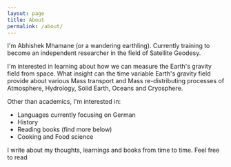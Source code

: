 ```yaml
---
layout: page
title: About
permalink: /about/
---
```


I'm Abhishek Mhamane (or a wandering earthling). Currently training to become an independent researcher in the field of Satellite Geodesy.

I'm interested in learning about how we can measure the Earth's gravity field from space. What insight can the time variable Earth's gravity field provide about various Mass transport and Mass re-distributing processes of Atmosphere, Hydrology, Solid Earth, Oceans and Cryosphere.

Other than academics, I'm interested in:
- Languages currently focusing on German
- History
- Reading books (find more below)
- Cooking and Food science

I write about my thoughts, learnings and books from time to time. Feel free to read 